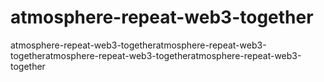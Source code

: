 # atmosphere-repeat-web3-together
atmosphere-repeat-web3-togetheratmosphere-repeat-web3-togetheratmosphere-repeat-web3-togetheratmosphere-repeat-web3-together

